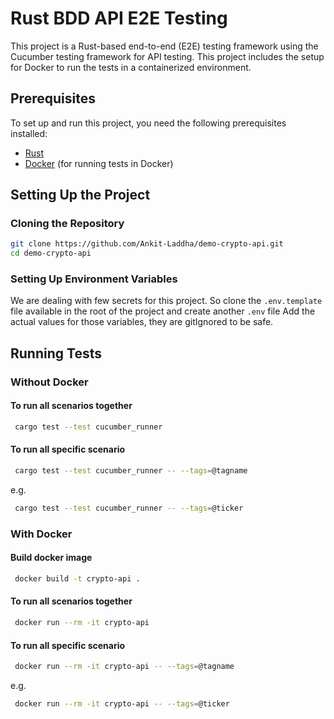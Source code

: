 # Rust BDD API E2E Testing

This project is a Rust-based end-to-end (E2E) testing framework using the Cucumber testing framework for API testing. 
This project includes the setup for Docker to run the tests in a containerized environment.

## Prerequisites

To set up and run this project, you need the following prerequisites installed:

- [Rust](https://www.rust-lang.org/)
- [Docker](https://www.docker.com/products/docker-desktop) (for running tests in Docker)


## Setting Up the Project

### Cloning the Repository

```sh
git clone https://github.com/Ankit-Laddha/demo-crypto-api.git
cd demo-crypto-api
```

### Setting Up Environment Variables
We are dealing with few secrets for this project. So clone the `.env.template` file available in the root of the project and create another `.env` file
Add the actual values for those variables, they are gitIgnored to be safe.


## Running Tests

### Without Docker

#### To run all scenarios together
```sh
 cargo test --test cucumber_runner
```

#### To run all specific scenario
```sh
 cargo test --test cucumber_runner -- --tags=@tagname
```
e.g.
```sh
 cargo test --test cucumber_runner -- --tags=@ticker
```
### With Docker

#### Build docker image
```sh
 docker build -t crypto-api .
```
#### To run all scenarios together
```sh
 docker run --rm -it crypto-api
```

#### To run all specific scenario
```sh
 docker run --rm -it crypto-api -- --tags=@tagname
```
e.g.
```sh
 docker run --rm -it crypto-api -- --tags=@ticker
```


